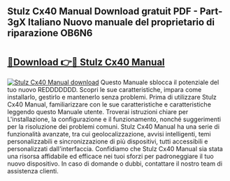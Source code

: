 ## Stulz Cx40 Manual Download gratuit PDF - Part-3gX Italiano Nuovo manuale del proprietario di riparazione OB6N6

# <h2><a href="http://dfg9ixb.blite.top/?on=Stulz+Cx40+Manual">🔗Download 👉🔴 Stulz Cx40 Manual</a></h2>

[![Stulz Cx40 Manual download](https://i.imgur.com/lujVjoI.png)](http://dfg9ixb.blite.top/?on=Stulz+Cx40+Manual)
Questo Manuale sblocca il potenziale del tuo nuovo REDDDDDDD. Scopri le sue caratteristiche, impara come installarlo, gestirlo e mantenerlo senza problemi. Prima di utilizzare Stulz Cx40 Manual, familiarizzare con le sue caratteristiche e caratteristiche leggendo questo Manuale utente. Troverai istruzioni chiare per L'installazione, la configurazione e il funzionamento, nonché suggerimenti per la risoluzione dei problemi comuni. Stulz Cx40 Manual ha una serie di funzionalità avanzate, tra cui geolocalizzazione, avvisi intelligenti, temi personalizzabili e sincronizzazione di più dispositivi, tutti accessibili e personalizzati dall'interfaccia. Confidiamo che Stulz Cx40 Manual sia stata una risorsa affidabile ed efficace nei tuoi sforzi per padroneggiare il tuo nuovo dispositivo. In caso di domande o dubbi, contattare il nostro team di assistenza clienti.
